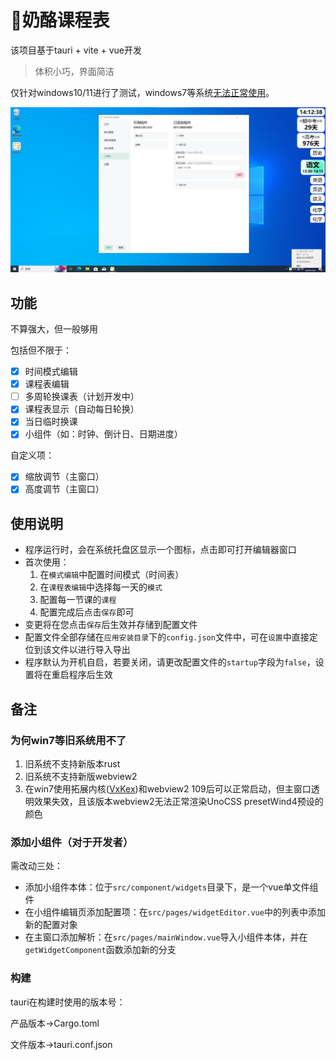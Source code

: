 # 🧀奶酪课程表

该项目基于tauri + vite + vue开发

> 体积小巧，界面简洁

仅针对windows10/11进行了测试，windows7等系统[无法正常使用](#why-not-win7)。

![screenshot1](./readme-assets/screenshot1.png)

## 功能

不算强大，但一般够用

包括但不限于：

- [x] 时间模式编辑
- [x] 课程表编辑
- [ ] 多周轮换课表（计划开发中）
- [x] 课程表显示（自动每日轮换）
- [x] 当日临时换课
- [x] 小组件（如：时钟、倒计日、日期进度）

自定义项：

- [x] 缩放调节（主窗口）
- [x] 高度调节（主窗口）

## 使用说明

- 程序运行时，会在系统托盘区显示一个图标，点击即可打开编辑器窗口
- 首次使用：
  1. 在`模式编辑`中配置时间模式（时间表）
  2. 在`课程表编辑`中选择每一天的`模式`
  3. 配置每一节课的`课程`
  4. 配置完成后点击`保存`即可
- 变更将在您点击`保存`后生效并存储到配置文件
- 配置文件全部存储在`应用安装目录`下的`config.json`文件中，可在`设置`中直接定位到该文件以进行导入导出
- 程序默认为开机自启，若要关闭，请更改配置文件的`startup`字段为`false`，设置将在重启程序后生效

## 备注

### 为何win7等旧系统用不了 <span id="why-not-win7"></span>

1. 旧系统不支持新版本rust
2. 旧系统不支持新版webview2
3. 在win7使用拓展内核([VxKex](https://github.com/YuZhouRen86/VxKex-NEXT/releases/tag/1.1.3.1584))和webview2 109后可以正常启动，但主窗口透明效果失效，且该版本webview2无法正常渲染UnoCSS presetWind4预设的颜色

### 添加小组件（对于开发者）

需改动三处：

- 添加小组件本体：位于`src/component/widgets`目录下，是一个vue单文件组件
- 在小组件编辑页添加配置项：在`src/pages/widgetEditor.vue`中的列表中添加新的配置对象
- 在主窗口添加解析：在`src/pages/mainWindow.vue`导入小组件本体，并在`getWidgetComponent`函数添加新的分支

### 构建

tauri在构建时使用的版本号：

产品版本->Cargo.toml

文件版本->tauri.conf.json
